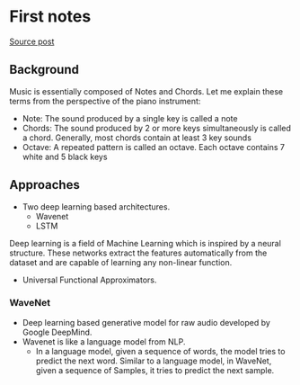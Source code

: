 # First notes

[Source post](https://www.analyticsvidhya.com/blog/2020/01/how-to-perform-automatic-music-generation/)

## Background

Music is essentially composed of Notes and Chords. Let me explain these terms from the perspective of the piano instrument:

- Note: The sound produced by a single key is called a note
- Chords: The sound produced by 2 or more keys simultaneously is called a chord. Generally, most chords contain at least 3 key sounds
- Octave: A repeated pattern is called an octave. Each octave contains 7 white and 5 black keys


## Approaches

- Two deep learning based architectures.
  - Wavenet
  - LSTM

Deep learning is a field of Machine Learning which is inspired by a neural structure. These networks extract the features automatically from the dataset and are capable of learning any non-linear function.
- Universal Functional Approximators.

### WaveNet

- Deep learning based generative model for raw audio developed by Google DeepMind.
- Wavenet is like a language model from NLP.
  - In a language model, given a sequence of words, the model tries to predict the next word. Similar to a language model, in WaveNet, given a sequence of Samples, it tries to predict the next sample.